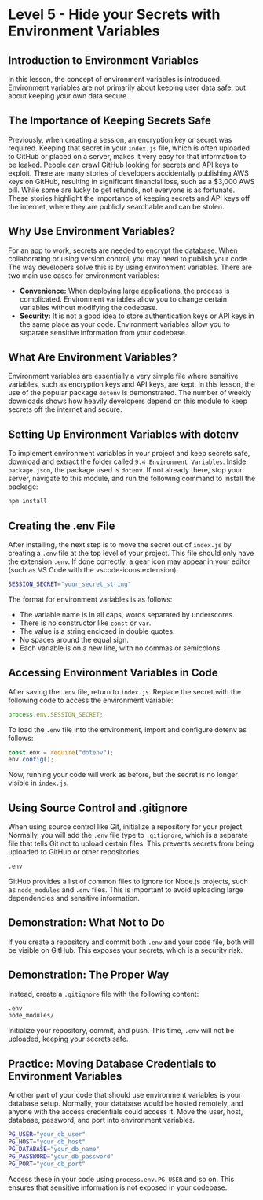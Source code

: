 # Level 5 - Hide your Secrets with Environment Variables

## Introduction to Environment Variables

In this lesson, the concept of environment variables is introduced. Environment variables are not primarily about keeping user data safe, but about keeping your own data secure.

## The Importance of Keeping Secrets Safe

Previously, when creating a session, an encryption key or secret was required. Keeping that secret in your `index.js` file, which is often uploaded to GitHub or placed on a server, makes it very easy for that information to be leaked. People can crawl GitHub looking for secrets and API keys to exploit. There are many stories of developers accidentally publishing AWS keys on GitHub, resulting in significant financial loss, such as a $3,000 AWS bill. While some are lucky to get refunds, not everyone is as fortunate. These stories highlight the importance of keeping secrets and API keys off the internet, where they are publicly searchable and can be stolen.

## Why Use Environment Variables?

For an app to work, secrets are needed to encrypt the database. When collaborating or using version control, you may need to publish your code. The way developers solve this is by using environment variables. There are two main use cases for environment variables:

- **Convenience:** When deploying large applications, the process is complicated. Environment variables allow you to change certain variables without modifying the codebase.
- **Security:** It is not a good idea to store authentication keys or API keys in the same place as your code. Environment variables allow you to separate sensitive information from your codebase.

## What Are Environment Variables?

Environment variables are essentially a very simple file where sensitive variables, such as encryption keys and API keys, are kept. In this lesson, the use of the popular package `dotenv` is demonstrated. The number of weekly downloads shows how heavily developers depend on this module to keep secrets off the internet and secure.

## Setting Up Environment Variables with dotenv

To implement environment variables in your project and keep secrets safe, download and extract the folder called `9.4 Environment Variables`. Inside `package.json`, the package used is `dotenv`. If not already there, stop your server, navigate to this module, and run the following command to install the package:

```bash
npm install
```

## Creating the .env File

After installing, the next step is to move the secret out of `index.js` by creating a `.env` file at the top level of your project. This file should only have the extension `.env`. If done correctly, a gear icon may appear in your editor (such as VS Code with the vscode-icons extension).

```bash
SESSION_SECRET="your_secret_string"
```

The format for environment variables is as follows:

- The variable name is in all caps, words separated by underscores.
- There is no constructor like `const` or `var`.
- The value is a string enclosed in double quotes.
- No spaces around the equal sign.
- Each variable is on a new line, with no commas or semicolons.

## Accessing Environment Variables in Code

After saving the `.env` file, return to `index.js`. Replace the secret with the following code to access the environment variable:

```js
process.env.SESSION_SECRET;
```

To load the `.env` file into the environment, import and configure dotenv as follows:

```js
const env = require("dotenv");
env.config();
```

Now, running your code will work as before, but the secret is no longer visible in `index.js`.

## Using Source Control and .gitignore

When using source control like Git, initialize a repository for your project. Normally, you will add the `.env` file type to `.gitignore`, which is a separate file that tells Git not to upload certain files. This prevents secrets from being uploaded to GitHub or other repositories.

```bash
.env
```

GitHub provides a list of common files to ignore for Node.js projects, such as `node_modules` and `.env` files. This is important to avoid uploading large dependencies and sensitive information.

## Demonstration: What Not to Do

If you create a repository and commit both `.env` and your code file, both will be visible on GitHub. This exposes your secrets, which is a security risk.

## Demonstration: The Proper Way

Instead, create a `.gitignore` file with the following content:

```bash
.env
node_modules/
```

Initialize your repository, commit, and push. This time, `.env` will not be uploaded, keeping your secrets safe.

## Practice: Moving Database Credentials to Environment Variables

Another part of your code that should use environment variables is your database setup. Normally, your database would be hosted remotely, and anyone with the access credentials could access it. Move the user, host, database, password, and port into environment variables.

```bash
PG_USER="your_db_user"
PG_HOST="your_db_host"
PG_DATABASE="your_db_name"
PG_PASSWORD="your_db_password"
PG_PORT="your_db_port"
```

Access these in your code using `process.env.PG_USER` and so on. This ensures that sensitive information is not exposed in your codebase.
